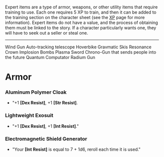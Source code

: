 Expert items are a type of armor, weapons, or other utility items that require training to use. Each one requires 5 XP to train, and then it can be added to the training section on the character sheet (see the [XP](/Player%20Resources/XP.md#Expert%20Items) page for more information). Expert items do not have a value, and the process of obtaining them must be linked to the story. If a character particularly wants one, they will have to seek out a seller or steal one. 

---
Wind Gun
Auto-tracking telescope
Hoverbike
Gravmatic Skis
Resonance Crown
Implosion Bombs
Plasma Sword
Chrono-Gun that sends people into the future
Quantum Computator
Radium Gun

# Armor
### Aluminum Polymer Cloak
- "+1 **\[Dex Resist\]**, +1 **\[Str Resist\]**.
### Lightweight Exosuit
- "+1 **\[Dex Resist\]**, +1 **\[Int Resist\]**."
### Electromagnetic Shield Generator
- "Your **\[Int Resist\]** is equal to 7 + 1d6, reroll each time it is used."